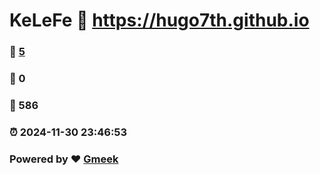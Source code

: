 # KeLeFe :link: https://hugo7th.github.io 
### :page_facing_up: [5](https://hugo7th.github.io/tag.html) 
### :speech_balloon: 0 
### :hibiscus: 586 
### :alarm_clock: 2024-11-30 23:46:53 
### Powered by :heart: [Gmeek](https://github.com/Meekdai/Gmeek)
